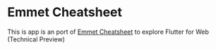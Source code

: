 # Emmet Cheatsheet

This is app is an port of [Emmet Cheatsheet](https://play.google.com/store/apps/details?id=subinsv.azurewebsites.net.emmetcheatsheet) to explore Flutter for Web (Technical Preview)
